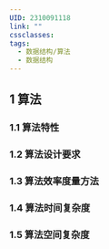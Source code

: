 ```yaml
---
UID: 2310091118
link: ""
cssclasses: 
tags:
  - 数据结构/算法
  - 数据结构
---
```


## 1 算法

### 1.1 算法特性


### 1.2 算法设计要求


### 1.3 算法效率度量方法


### 1.4 算法时间复杂度



### 1.5 算法空间复杂度








